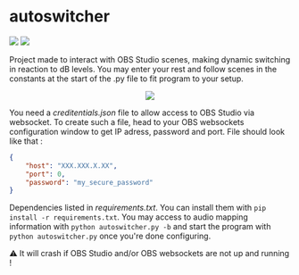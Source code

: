 # autoswitcher

[![](https://img.shields.io/badge/Build-stable-green.svg)](https://github.com/Tharos-ux/autoswitcher/)
[![](https://img.shields.io/badge/Interface-unfinished-red.svg)](https://github.com/Tharos-ux/autoswitcher/)

Project made to interact with OBS Studio scenes, making dynamic switching in reaction to dB levels.
You may enter your rest and follow scenes in the constants at the start of the .py file to fit program to your setup.

<p align="center">
  <img src="https://github.com/Tharos-ux/autoswitcher/blob/main/example.gif" />
</p>

You need a *creditentials.json* file to allow access to OBS Studio via websocket.
To create such a file, head to your OBS websockets configuration window to get IP adress, password and port.
File should look like that :
```json
{
    "host": "XXX.XXX.X.XX",
    "port": 0,
    "password": "my_secure_password"
}
```
Dependencies listed in *requirements.txt*. You can install them with `pip install -r requirements.txt`.
You may access to audio mapping information with `python autoswitcher.py -b` and start the program with `python autoswitcher.py` once you're done configuring.


:warning: It will crash if OBS Studio and/or OBS websockets are not up and running !